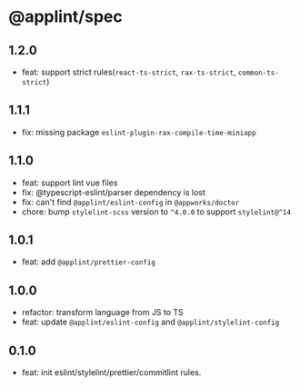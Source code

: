 # @applint/spec

## 1.2.0

- feat: support strict rules(`react-ts-strict`, `rax-ts-strict`, `common-ts-strict`)

## 1.1.1

- fix: missing package `eslint-plugin-rax-compile-time-miniapp`

## 1.1.0

- feat: support lint vue files
- fix: @typescript-eslint/parser dependency is lost
- fix: can't find `@applint/eslint-config` in `@appworks/doctor`
- chore: bump `stylelint-scss` version to `^4.0.0` to support `stylelint@^14`

## 1.0.1

- feat: add `@applint/prettier-config`

## 1.0.0

- refactor: transform language from JS to TS
- feat: update `@applint/eslint-config` and `@applint/stylelint-config`

## 0.1.0

- feat: init eslint/stylelint/prettier/commitlint rules.
